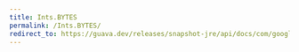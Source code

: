 ```yaml
---
title: Ints.BYTES
permalink: /Ints.BYTES/
redirect_to: https://guava.dev/releases/snapshot-jre/api/docs/com/google/common/primitives/Ints.html#BYTES
---
```

